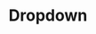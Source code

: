 ---
layout: component.njk
tags: 
    - mobile_components_fr
key: dropdown-mobile_fr
title: Dropdown
parent: mobile_components_fr
image: mobile/overview/dropdown.webp
keywords: dropdown, select
order: 50
availablelanguages: 
    - de
    - en
---